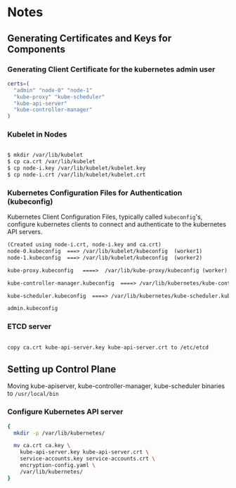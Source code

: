 # Notes


## Generating Certificates and Keys for Components

### Generating Client Certificate for the kubernetes admin user

```bash
certs=(
  "admin" "node-0" "node-1"
  "kube-proxy" "kube-scheduler"
  "kube-api-server"
  "kube-controller-manager"
)

```

### Kubelet in Nodes

```bash

$ mkdir /var/lib/kubelet
$ cp ca.crt /var/lib/kubelet
$ cp node-i.key /var/lib/kubelet/kubelet.key
$ cp node-i.crt /var/lib/kubelet/kubelet.crt

```

### Kubernetes Configuration Files for Authentication (kubeconfig)

Kubernetes Client Configuration Files, typically called `kubeconfig`'s, configure kubernetes clients to connect and authenticate to the kubernetes API servers.

```markdown
(Created using node-i.crt, node-i.key and ca.crt)
node-0.kubeconfig  ===> /var/lib/kubelet/kubeconfig  (worker1)
node-1.kubeconfig  ===> /var/lib/kubelet/kubeconfig  (worker2)

kube-proxy.kubeconfig   ====>  /var/lib/kube-proxy/kubeconfig (worker)

kube-controller-manager.kubeconfig  ====> /var/lib/kubernetes/kube-controller-manager.kubeconfig (master)

kube-scheduler.kubeconfig  ====> /var/lib/kubernetes/kube-scheduler.kubeconfig (master)

admin.kubeconfig
```

### ETCD server

```markdown

copy ca.crt kube-api-server.key kube-api-server.crt to /etc/etcd

```

## Setting up Control Plane
Moving kube-apiserver, kube-controller-manager, kube-scheduler binaries to `/usr/local/bin`

### Configure Kubernetes API server
```bash
{
  mkdir -p /var/lib/kubernetes/

  mv ca.crt ca.key \
    kube-api-server.key kube-api-server.crt \
    service-accounts.key service-accounts.crt \
    encryption-config.yaml \
    /var/lib/kubernetes/
}
```
